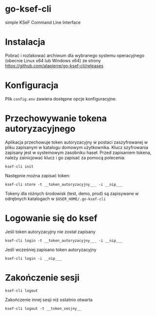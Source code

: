 # go-ksef-cli
simple KSeF Command Line Interface

# Instalacja

Pobrać i rozlakować archiwum dla wybranego systemu operacyjnego (obecnie Linux x64 lub Windows x64) ze strony https://github.com/alapierre/go-ksef-cli/releases

# Konfiguracja

Plik `config.env` zawiera dostępne opcje konfiguracyjne. 

# Przechowywanie tokena autoryzacyjnego

Aplikacja przechowuje token autoryzacyjny w postaci zaszyfrowanej w pliku zapisanym w katalogu domowym użytkownika. Klucz szyfrowania zapisany
jest w systemowym zasobniku haseł. Przed zapisaniem tokena, należy zainicjować klucz i go zapisać za pomocą polecenia:

```shell
ksef-cli init
```

Następnie można zapisać token:

```shell
ksef-cli store -t __token_autoryzacyjny___ -i __nip___
```

Tokeny dla różnych środowisk (test, demo, prod) są zapisywane w odrębnych katalogach w `$USER_HOME/.go-ksef-cli`

# Logowanie się do ksef

Jeśli token autoryzacyjny nie został zapisany

```shell
ksef-cli login -t __token_autoryzacyjny___ -i __nip___
```

Jeśli wcześniej zapisano token autoryzacyjny

```shell
ksef-cli login -i __nip___
```

# Zakończenie sesji

```shell
ksef-cli logout
```

Zakończenie innej sesji niż ostatnio otwarta

```shell
ksef-cli logout -t __token_sesjny__
```